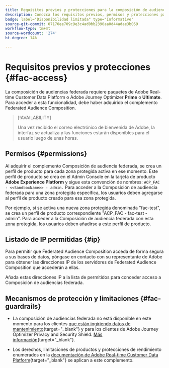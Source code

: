 ```yaml
---
title: Requisitos previos y protecciones para la composición de audiencias federada
description: Conozca los requisitos previos, permisos y protecciones para la Composición de audiencias federada
badge: label="Disponibilidad limitada" type="Informative"
source-git-commit: 07170ee709c9e3c4ad0bb2390aa0d44adae3b059
workflow-type: tm+mt
source-wordcount: '274'
ht-degree: 14%

---
```


# Requisitos previos y protecciones {#fac-access}

La composición de audiencias federada requiere paquetes de Adobe Real-time Customer Data Platform o Adobe Journey Optimizer **Prime** o **Ultimate**. Para acceder a esta funcionalidad, debe haber adquirido el complemento Federated Audience Composition.

>[!AVAILABILITY]
>
>Una vez recibido el correo electrónico de bienvenida de Adobe, la interfaz se actualiza y las funciones estarán disponibles para el usuario luego de unas horas.

## Permisos {#permissions}

Al adquirir el complemento Composición de audiencia federada, se crea un perfil de producto para cada zona protegida activa en ese momento. Este perfil de producto se crea en el Admin Console en la tarjeta de producto **Adobe Experience Platform** y sigue esta convención de nombres: `ACP_FAC - <<SandboxName>> - admin.` Para acceder a la Composición de audiencia federada para una zona protegida específica, los usuarios deben agregarse al perfil de producto creado para esa zona protegida.

Por ejemplo, si se activa una nueva zona protegida denominada &quot;fac-test&quot;, se crea un perfil de producto correspondiente &quot;ACP_FAC - fac-test - admin&quot;. Para acceder a la Composición de audiencia federada con esta zona protegida, los usuarios deben añadirse a este perfil de producto.

## Listado de IP permitidas {#ip}

Para permitir que Federated Audience Composition acceda de forma segura a sus bases de datos, póngase en contacto con su representante de Adobe para obtener las direcciones IP de los servidores de Federated Audience Composition que accederán a ellas.

Añada estas direcciones IP a la lista de permitidos para conceder acceso a Composición de audiencias federada.

## Mecanismos de protección y limitaciones {#fac-guardrails}

* La composición de audiencias federada no está disponible en este momento para los clientes [que están ingiriendo datos de mantenimiento](https://experienceleague.adobe.com/es/docs/events/customer-data-management-voices-recordings/governance/healthcare-shield){target="_blank"} y para los clientes de Adobe Journey Optimizer Privacy and Security Shield. [Más información](https://experienceleague.adobe.com/en/docs/journey-optimizer/using/audiences-profiles-identities/audiences/about-audiences){target="_blank"}.

<!--
* Federated Audience Composition is compatible with Privacy & Security Shield and can be used in all verticals except for healthcare industries. Currently, Federated Audience Composition cannot be licensed to customers looking to ingest health data. [Learn more](https://experienceleague.adobe.com/en/docs/events/customer-data-management-voices-recordings/governance/healthcare-shield){target="_blank"}-->

* Los derechos, limitaciones de productos y protecciones de rendimiento enumerados en la [documentación de Adobe Real-time Customer Data Platform](https://experienceleague.adobe.com/es/docs/experience-platform/profile/guardrails){target="_blank"} se aplican a este complemento.
